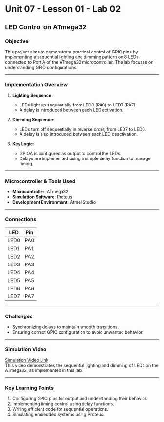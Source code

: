 # Unit 07 - Lesson 01 - Lab 02  

## **LED Control on ATmega32**  

### **Objective**  
This project aims to demonstrate practical control of GPIO pins by implementing a sequential lighting and dimming pattern on 8 LEDs connected to Port A of the ATmega32 microcontroller. The lab focuses on understanding GPIO configurations.

---  

### **Implementation Overview**  
1. **Lighting Sequence**:  
   - LEDs light up sequentially from LED0 (PA0) to LED7 (PA7).  
   - A delay is introduced between each LED activation.  

2. **Dimming Sequence**:  
   - LEDs turn off sequentially in reverse order, from LED7 to LED0.  
   - A delay is also introduced between each LED deactivation.  

3. **Key Logic**:  
   - GPIOA is configured as output to control the LEDs.  
   - Delays are implemented using a simple delay function to manage timing.  

---  

### **Microcontroller & Tools Used**
- **Microcontroller**: ATmega32  
- **Simulation Software**: Proteus  
- **Development Environment**: Atmel Studio  

---  

### **Connections**
| LED   | Pin |
|-------|-----|
| LED0  | PA0 |
| LED1  | PA1 |
| LED2  | PA2 |
| LED3  | PA3 |
| LED4  | PA4 |
| LED5  | PA5 |
| LED6  | PA6 |
| LED7  | PA7 |

---  

### **Challenges**  
- Synchronizing delays to maintain smooth transitions.  
- Ensuring correct GPIO configuration to avoid unwanted behavior.  

---  

### **Simulation Video**  
[Simulation Video Link](https://drive.google.com/drive/folders/1Ob_EBbkb6oocDZSdcv1RdgQInMiJyQYs)  
This video demonstrates the sequential lighting and dimming of LEDs on the ATmega32, as implemented in this lab.  

---  

### **Key Learning Points**  
1. Configuring GPIO pins for output and understanding their behavior.  
2. Implementing timing control using delay functions.  
3. Writing efficient code for sequential operations.  
4. Simulating embedded systems using Proteus.  